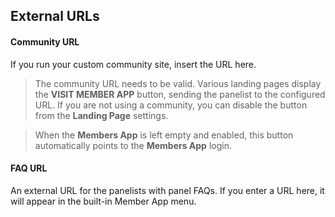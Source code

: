## External URLs

#### Community URL
If you run your custom community site, insert the URL here.

> The community URL needs to be valid. Various landing pages display the **VISIT MEMBER APP** button, sending the panelist to the configured URL. If you are not using a community, you can disable the button from the **Landing Page** settings.

> When the **Members App** is left empty and enabled, this button automatically points to the **Members App** login.

#### FAQ URL
An external URL for the panelists with panel FAQs. If you enter a URL here, it will appear in the built-in Member App menu.
